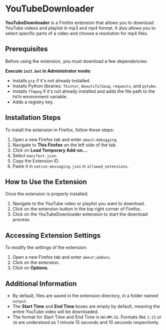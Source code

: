 # YouTubeDownloader

**YouTubeDownloader** is a Firefox extension that allows you to download YouTube videos and playlist in mp3 and mp4 format. It also allows you to select specific parts of a video and choose a resolution for mp4 files.

## Prerequisites
Before using the extension, you must download a few dependencies:

**Execute `init.bat` in Administrator mode:**
   - Installs `pip` if it's not already installed.
   - Installs Python libraries: `Tkinter`, `BeautifulSoup`, `requests`, and `pytube`.
   - Installs `ffmpeg` if it's not already installed and adds the file path to the `PATH` environment variable.
   - Adds a registry key.

## Installation Steps
To install the extension in Firefox, follow these steps:

1. Open a new Firefox tab and enter `about:debugging`.
2. Navigate to **This Firefox** on the left side of the tab.
3. Click on **Load Temporary Add-on...**.
4. Select `manifest.json`.
5. Copy the Extension ID.
6. Paste it in `native-messaging.json` in `allowed_extensions`.

## How to Use the Extension
Once the extension is properly installed:
1. Navigate to the YouTube video or playlist you want to download.
2. Click on the extension button in the top right corner of Firefox.
3. Click on the YouTubeDownloader extension to start the download process.

## Accessing Extension Settings
To modify the settings of the extension:

1. Open a new Firefox tab and enter `about:addons`.
2. Click on the extension.
3. Click on **Options**.

## Additional Information
- By default, files are saved in the extension directory, in a folder named `output`.
- The **Start Time** and **End Time** boxes are empty by default, meaning the entire YouTube video will be downloaded.
- The format for Start Time and End Time is `HH:MM:SS`. Formats like `1:15` or `10` are understood as 1 minute 15 seconds and 10 seconds respectively.
